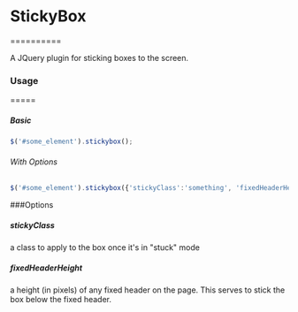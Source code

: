# StickyBox
==========

A JQuery plugin for sticking boxes to the screen.

### Usage
=====
##### Basic
```javascript
$('#some_element').stickybox();
```

###### With Options
```javascript
$('#some_element').stickybox({'stickyClass':'something', 'fixedHeaderHeight':'40'});
```

###Options
##### stickyClass
  a class to apply to the box once it's in "stuck" mode
##### fixedHeaderHeight
  a height (in pixels) of any fixed header on the page. This serves to
  stick the box below the fixed header.
